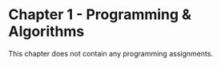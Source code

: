 # Chapter 1 - Programming & Algorithms

This chapter does not contain any programming assignments. 

